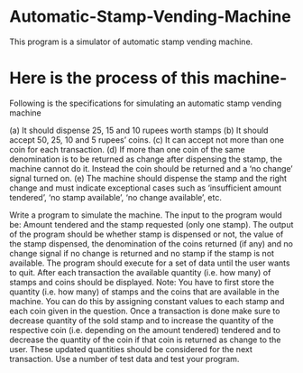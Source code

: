 # Automatic-Stamp-Vending-Machine

This program is a simulator of automatic stamp vending machine.

# Here is the process of this machine-

Following is the specifications for simulating an automatic stamp vending machine

(a) It should dispense 25, 15 and 10 rupees worth stamps
(b) It should accept 50, 25, 10 and 5 rupees’ coins.
(c) It can accept not more than one coin for each transaction.
(d) If more than one coin of the same denomination is to be returned as change after dispensing 
the stamp, the machine cannot do it. Instead the coin should be returned and a ‘no change’ 
signal turned on.
(e) The machine should dispense the stamp and the right change and must indicate exceptional 
cases such as ‘insufficient amount tendered’, ‘no stamp available’, ‘no change available’, etc. 

Write a program to simulate the machine. The input to the program would be: Amount tendered 
and the stamp requested (only one stamp). The output of the program should be whether stamp is 
dispensed or not, the value of the stamp dispensed, the denomination of the coins returned (if any) 
and no change signal if no change is returned and no stamp if the stamp is not available. The 
program should execute for a set of data until the user wants to quit. After each transaction the 
available quantity (i.e. how many) of stamps and coins should be displayed.
Note: You have to first store the quantity (i.e. how many) of stamps and the coins that are available 
in the machine. You can do this by assigning constant values to each stamp and each coin given in 
the question. Once a transaction is done make sure to decrease quantity of the sold stamp and to 
increase the quantity of the respective coin (i.e. depending on the amount tendered) tendered and 
to decrease the quantity of the coin if that coin is returned as change to the user. These updated 
quantities should be considered for the next transaction. Use a number of test data and test your 
program.
